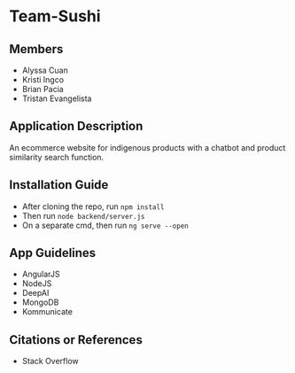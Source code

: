 # Team-Sushi

## Members
  - Alyssa Cuan
  - Kristi Ingco
  - Brian Pacia
  - Tristan Evangelista

## Application Description 
  An ecommerce website for indigenous products with a chatbot and product similarity search function.
  
## Installation Guide 
  - After cloning the repo, run `npm install`
  - Then run `node backend/server.js`
  - On a separate cmd, then run `ng serve --open`
  
## App Guidelines
  - AngularJS
  - NodeJS
  - DeepAI
  - MongoDB
  - Kommunicate
  
## Citations or References
  - Stack Overflow
